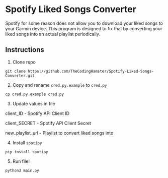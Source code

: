 # Spotify Liked Songs Converter
Spotify for some reason does not allow you to download your liked songs to your Garmin device. This program is designed to fix that by converting your liked songs into an actual playlist periodically.



## Instructions
1. Clone repo

`git clone https://github.com/TheCodingHamster/Spotify-Liked-Songs-Converter.git`


2. Copy and rename `cred.py.example` to `cred.py`

`cp cred.py.example cred.py`


3. Update values in file

client_ID - Spotify API Client ID

client_SECRET - Spotify API Client Secret

new_playlist_url - Playlist to convert liked songs into


4. Install `spotipy`

`pip install spotipy`


5. Run file!

`python3 main.py`